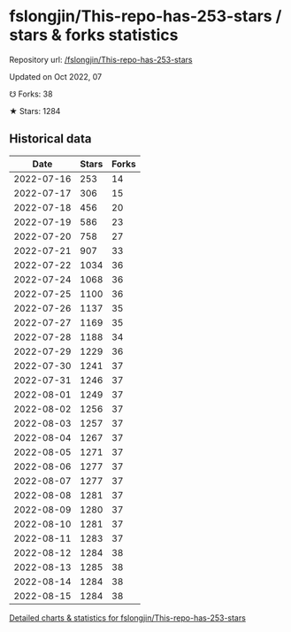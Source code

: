 # fslongjin/This-repo-has-253-stars / stars & forks statistics

Repository url: [/fslongjin/This-repo-has-253-stars](https://github.com/fslongjin/This-repo-has-253-stars)

Updated on Oct 2022, 07

☋ Forks: 38

★ Stars: 1284

## Historical data
| Date | Stars | Forks |
|------|-------|-------|
| 2022-07-16 | 253 | 14 | 
| 2022-07-17 | 306 | 15 | 
| 2022-07-18 | 456 | 20 | 
| 2022-07-19 | 586 | 23 | 
| 2022-07-20 | 758 | 27 | 
| 2022-07-21 | 907 | 33 | 
| 2022-07-22 | 1034 | 36 | 
| 2022-07-24 | 1068 | 36 | 
| 2022-07-25 | 1100 | 36 | 
| 2022-07-26 | 1137 | 35 | 
| 2022-07-27 | 1169 | 35 | 
| 2022-07-28 | 1188 | 34 | 
| 2022-07-29 | 1229 | 36 | 
| 2022-07-30 | 1241 | 37 | 
| 2022-07-31 | 1246 | 37 | 
| 2022-08-01 | 1249 | 37 | 
| 2022-08-02 | 1256 | 37 | 
| 2022-08-03 | 1257 | 37 | 
| 2022-08-04 | 1267 | 37 | 
| 2022-08-05 | 1271 | 37 | 
| 2022-08-06 | 1277 | 37 | 
| 2022-08-07 | 1277 | 37 | 
| 2022-08-08 | 1281 | 37 | 
| 2022-08-09 | 1280 | 37 | 
| 2022-08-10 | 1281 | 37 | 
| 2022-08-11 | 1283 | 37 | 
| 2022-08-12 | 1284 | 38 | 
| 2022-08-13 | 1285 | 38 | 
| 2022-08-14 | 1284 | 38 | 
| 2022-08-15 | 1284 | 38 | 


[Detailed charts & statistics for fslongjin/This-repo-has-253-stars](https://reviewgithub.com/rep/fslongjin/This-repo-has-253-stars)
